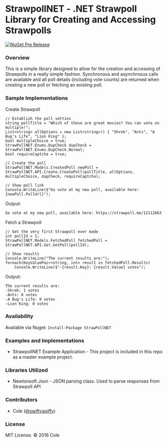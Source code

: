 # StrawpollNET - .NET Strawpoll Library for Creating and Accessing Strawpolls
[![NuGet Pre Release](https://img.shields.io/nuget/vpre/StrawPollNET.svg)](https://www.nuget.org/packages/StrawPollNET)

### Overview
This is a simple library designed to allow for the creation and accessing of Strawpolls in a really simple fashion. Synchronous and asynchrnous calls are available and all poll details (including vote counts) are returned when creating a new poll or fetching an existing poll.

### Sample Implementations
Create Strawpoll
```
// Establish the poll settins
string pollTitle = "Which of these are great movies? You can vote on multiple!";
List<string> allOptions = new List<string>() { "Shrek", "Ants", "A Bug's Life", "Lion King" };
bool multipleChoice = true;
StrawPollNET.Enums.DupCheck dupCheck = StrawPollNET.Enums.DupCheck.Normal;
bool requireCaptcha = true;

// Create the poll
StrawPollNET.Models.CreatedPoll newPoll = StrawPollNET.API.Create.CreatePoll(pollTitle, allOptions, multipleChoice, dupCheck, requireCaptcha);

// Show poll link
Console.WriteLine($"Go vote at my new poll, available here: {newPoll.PollUrl}");

```
Output:
```
Go vote at my new poll, available here: https://strawpoll.me/12112663
```
Fetch a Strawpoll
```
// Get the very first Strawpoll ever made
int pollId = 1;
StrawPollNET.Models.FetchedPoll fetchedPoll = StrawPollNET.API.Get.GetPoll(pollId);

// Show results
Console.WriteLine("The current results are:");
foreach(KeyValuePair<string, int> result in fetchedPoll.Results)
    Console.WriteLine($"-{result.Key}: {result.Value} votes");
```
Output:
```
The current results are:
-Shrek: 1 votes
-Ants: 0 votes
-A Bug's Life: 0 votes
-Lion King: 0 votes
```


### Availability
Available via Nuget: `Install-Package StrawPollNET`

### Examples and Implementations
- StrawpollNET Example Application - This project is included in this repo as a master example project.

### Libraries Utilized
- Newtonsoft.Json - JSON parsing class.  Used to parse responses from Strawpoll API

### Contributors
 * Cole ([@swiftyspiffy](http://twitter.com/swiftyspiffy))
 
### License
MIT License. &copy; 2016 Cole
